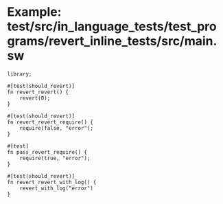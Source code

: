 # Example: test/src/in_language_tests/test_programs/revert_inline_tests/src/main.sw

```sway
library;

#[test(should_revert)]
fn revert_revert() {
    revert(0);
}

#[test(should_revert)]
fn revert_revert_require() {
    require(false, "error");
}

#[test]
fn pass_revert_require() {
    require(true, "error");
}

#[test(should_revert)]
fn revert_revert_with_log() {
    revert_with_log("error")
}

```

